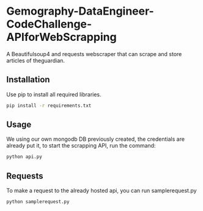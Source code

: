 # Gemography-DataEngineer-CodeChallenge-APIforWebScrapping

A Beautifulsoup4 and requests webscraper that can scrape and store articles of theguardian. 
## Installation
Use pip to install all required libraries.
```bash
pip install -r requirements.txt
```

## Usage
We using our own mongodb DB previously created, the credentials are already put it, to start the scrapping API, run the command:
```bash
python api.py
```
## Requests
To make a request to the already hosted api, you can run samplerequest.py
```bash
python samplerequest.py
```
